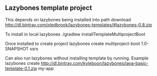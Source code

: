 Lazybones template project
--------------------------

This depends on lazybones being installed into path
    download http://dl.bintray.com/pledbrook/lazybones-templates/#lazybones-0.8.zip


To install in local lazybones
    ./gradlew installTemplateMultiprojectBoot


Once installed to create project
    lazybones create multiproject-boot 1.0-SNAPSHOT ssrs

Can also run lazybones without installing template by running. Example 
    lazybones create http://dl.bintray.com/kyleboon/lazybones/java-basic-template-0.1.zip my-app

